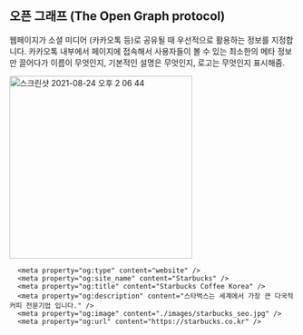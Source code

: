 <h2>오픈 그래프 (The Open Graph protocol)</h2>

웹페이지가 소셜 미디어 (카카오톡 등)로 공유될 때 우선적으로 활용하는 정보를 지정합니다.
카카오톡 내부에서 페이지에 접속해서 사용자들이 볼 수 있는 최소한의 메타 정보만 끌어다가 이름이 무엇인지, 기본적인 설명은 무엇인지, 로고는 무엇인지 표시해줌.

<img width="322" alt="스크린샷 2021-08-24 오후 2 06 44" src="https://user-images.githubusercontent.com/87749134/130559019-ef4ee447-158e-4de6-9722-11d69d5f4fee.png">

```
  <meta property="og:type" content="website" />
  <meta property="og:site_name" content="Starbucks" />
  <meta property="og:title" content="Starbucks Coffee Korea" />
  <meta property="og:description" content="스타벅스는 세계에서 가장 큰 다국적 커피 전문기업 입니다." />
  <meta property="og:image" content="./images/starbucks_seo.jpg" />
  <meta property="og:url" content="https://starbucks.co.kr" />
```

